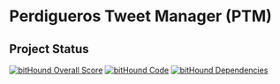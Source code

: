 # Perdigueros Tweet Manager (PTM)

## Project Status

[![bitHound Overall Score](https://www.bithound.io/projects/badges/96f288d0-1245-11e7-bc08-13e1271ab012/score.svg)](https://www.bithound.io/github/juan-vg/perdigueros-tweetmanager)
[![bitHound Code](https://www.bithound.io/projects/badges/96f288d0-1245-11e7-bc08-13e1271ab012/code.svg)](https://www.bithound.io/github/juan-vg/perdigueros-tweetmanager)
[![bitHound Dependencies](https://www.bithound.io/projects/badges/96f288d0-1245-11e7-bc08-13e1271ab012/dependencies.svg)](https://www.bithound.io/github/juan-vg/perdigueros-tweetmanager/master/dependencies/npm)
